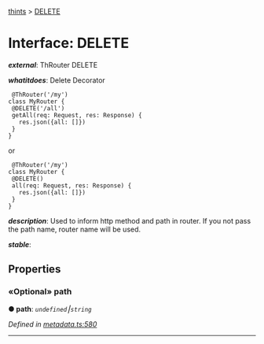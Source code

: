 [thints](../README.md) > [DELETE](../interfaces/delete.md)



# Interface: DELETE

*__external__*: ThRouter DELETE

*__whatitdoes__*: Delete Decorator

     @ThRouter('/my')
    class MyRouter {
     @DELETE('/all')
     getAll(req: Request, res: Response) {
       res.json({all: []})
     }
    }

or

     @ThRouter('/my')
    class MyRouter {
     @DELETE()
     all(req: Request, res: Response) {
       res.json({all: []})
     }
    }

*__description__*: Used to inform http method and path in router. If you not pass the path name, router name will be used.

*__stable__*: 



## Properties
<a id="path"></a>

### «Optional» path

**●  path**:  *`undefined`⎮`string`* 

*Defined in [metadata.ts:580](https://github.com/murilopl/ThinTS/blob/master/src/metadata.ts#L580)*





___


